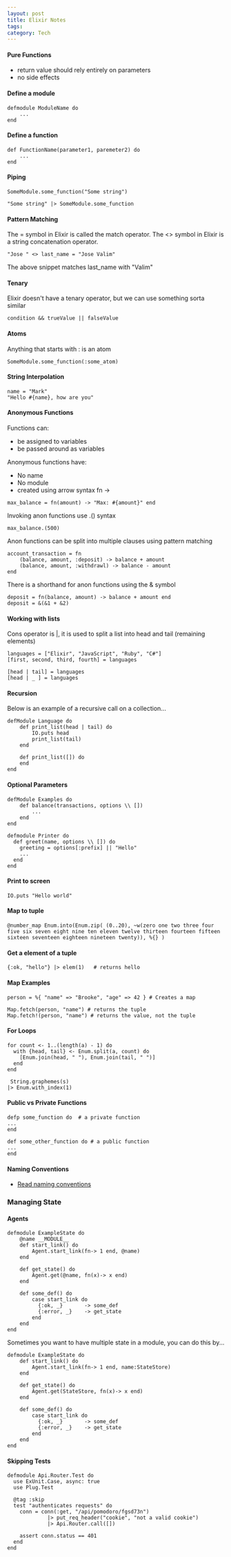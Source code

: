 ```yaml
---
layout: post
title: Elixir Notes
tags: 
category: Tech
---
```


#### Pure Functions

* return value should rely entirely on parameters  
* no side effects  

#### Define a module

~~~
defmodule ModuleName do
    ...
end
~~~

#### Define a function

~~~
def FunctionName(parameter1, paremeter2) do
    ...
end
~~~

#### Piping

~~~
SomeModule.some_function("Some string")

"Some string" |> SomeModule.some_function
~~~

#### Pattern Matching

The = symbol in Elixir is called the match operator.
The <> symbol in Elixir is a string concatenation operator.

~~~
"Jose " <> last_name = "Jose Valim"
~~~

The above snippet matches last_name with "Valim"

#### Tenary

Elixir doesn't have a tenary operator, but we can use something sorta similar

~~~
condition && trueValue || falseValue
~~~

#### Atoms

Anything that starts with : is an atom

~~~
SomeModule.some_function(:some_atom)
~~~

#### String Interpolation

~~~
name = "Mark"
"Hello #{name}, how are you"
~~~

#### Anonymous Functions

Functions can:  
* be assigned to variables  
* be passed around as variables  

Anonymous functions have:  
* No name  
* No module  
* created using arrow syntax fn ->  

~~~
max_balance = fn(amount) -> "Max: #{amount}" end
~~~

Invoking anon functions use .() syntax

~~~
max_balance.(500)
~~~

Anon functions can be split into multiple clauses using pattern matching

~~~
account_transaction = fn
    (balance, amount, :deposit) -> balance + amount
    (balance, amount, :withdrawl) -> balance - amount
end
~~~

There is a shorthand for anon functions using the & symbol

~~~
deposit = fn(balance, amount) -> balance + amount end
deposit = &(&1 + &2)
~~~

#### Working with lists

Cons operator is |, it is used to split a list into head and tail (remaining elements)

~~~
languages = ["Elixir", "JavaScript", "Ruby", "C#"]
[first, second, third, fourth] = languages

[head | tail] = languages
[head | _ ] = languages
~~~

#### Recursion

Below is an example of a recursive call on a collection...

~~~
defModule Language do
    def print_list(head | tail) do
        IO.puts head
        print_list(tail)
    end

    def print_list([]) do
    end
end
~~~

#### Optional Parameters

~~~
defModule Examples do
    def balance(transactions, options \\ [])
        ...
    end
end
~~~

~~~
defmodule Printer do
  def greet(name, options \\ []) do
    greeting = options[:prefix] || "Hello"
    ...
  end
end
~~~

#### Print to screen

~~~
IO.puts "Hello world"
~~~

#### Map to tuple

~~~
@number_map Enum.into(Enum.zip( (0..20), ~w(zero one two three four five six seven eight nine ten eleven twelve thirteen fourteen fifteen sixteen seventeen eighteen nineteen twenty)), %{} )
~~~

#### Get a element of a tuple

~~~
{:ok, "hello"} |> elem(1)   # returns hello
~~~

#### Map Examples

~~~
person = %{ "name" => "Brooke", "age" => 42 } # Creates a map

Map.fetch(person, "name") # returns the tuple
Map.fetch!(person, "name") # returns the value, not the tuple
~~~

#### For Loops

~~~
for count <- 1..(length(a) - 1) do
  with {head, tail} <- Enum.split(a, count) do
    [Enum.join(head, " "), Enum.join(tail, " ")]
  end
end
~~~

~~~
 String.graphemes(s)
|> Enum.with_index(1)
~~~

#### Public vs Private Functions

~~~
defp some_function do  # a private function
...
end

def some_other_function do # a public function
...
end
~~~

#### Naming Conventions

* [Read naming conventions](https://github.com/elixir-lang/elixir/blob/master/lib/elixir/pages/Naming%20Conventions.md)  

### Managing State

#### Agents

~~~
defmodule ExampleState do
    @name __MODULE__
    def start_link() do
        Agent.start_link(fn-> 1 end, @name)
    end

    def get_state() do
        Agent.get(@name, fn(x)-> x end)
    end

    def some_def() do
        case start_link do
          {:ok, _}       -> some_def
          {:error, _}    -> get_state
        end
    end
end
~~~

Sometimes you want to have multiple state in a module, you can do this by...

~~~
defmodule ExampleState do
    def start_link() do
        Agent.start_link(fn-> 1 end, name:StateStore)
    end

    def get_state() do
        Agent.get(StateStore, fn(x)-> x end)
    end

    def some_def() do
        case start_link do
          {:ok, _}       -> some_def
          {:error, _}    -> get_state
        end
    end
end
~~~

#### Skipping Tests

~~~
defmodule Api.Router.Test do
  use ExUnit.Case, async: true
  use Plug.Test

  @tag :skip
  test "authenticates requests" do
    conn = conn(:get, "/api/pomodoro/fgsd73n")
             |> put_req_header("cookie", "not a valid cookie")
             |> Api.Router.call([])

    assert conn.status == 401
  end
end
~~~
